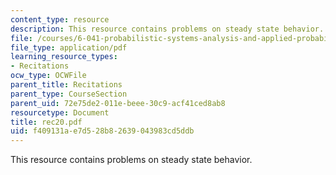 ```yaml
---
content_type: resource
description: This resource contains problems on steady state behavior.
file: /courses/6-041-probabilistic-systems-analysis-and-applied-probability-spring-2006/f409131ae7d528b82639043983cd5ddb_rec20.pdf
file_type: application/pdf
learning_resource_types:
- Recitations
ocw_type: OCWFile
parent_title: Recitations
parent_type: CourseSection
parent_uid: 72e75de2-011e-beee-30c9-acf41ced8ab8
resourcetype: Document
title: rec20.pdf
uid: f409131a-e7d5-28b8-2639-043983cd5ddb
---
```

This resource contains problems on steady state behavior.

